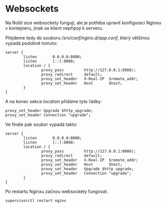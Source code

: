 # Websockets

Na Roští sice websockety fungují, ale je potřeba upravit konfiguraci Nginxu v kontejneru, jinak se klient nepřipojí k serveru.

Přejdeme tedy do souboru */srv/conf/nginx.d/app.conf*, který většinou vypadá podobně tomuto:

```
server {
        listen       0.0.0.0:8000;
        listen       [::]:8000;
        location / {
                proxy_pass         http://127.0.0.1:8080/;
                proxy_redirect     default;
                proxy_set_header   X-Real-IP  $remote_addr;
                proxy_set_header   Host       $host;
        }
}
```

A na konec sekce *location* přidáme tyto řádky:

```
proxy_set_header Upgrade $http_upgrade;
proxy_set_header Connection "upgrade";
```

Ve finále pak soubor vypadá takto:

```
server {
        listen       0.0.0.0:8000;
        listen       [::]:8000;
        location / {
                proxy_pass         http://127.0.0.1:8080/;
                proxy_redirect     default;
                proxy_set_header   X-Real-IP  $remote_addr;
                proxy_set_header   Host       $host;
                proxy_set_header   Upgrade $http_upgrade;
                proxy_set_header   Connection "upgrade";
        }
}
```

Po restartu Nginxu začnou websockety fungovat.

```
supervisorctl restart nginx
```

